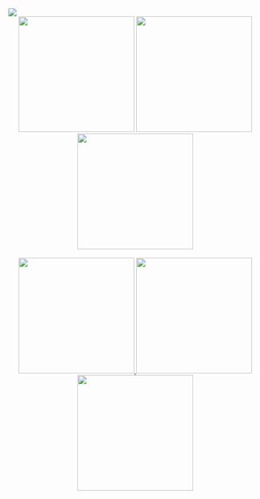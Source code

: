 <!DOCTYPE html>
<html lang="en">

<head>
    <meta charset="UTF-8">
    <meta name="viewport" content="width=device-width, initial-scale=1.0">
   
</head>

<body>
    <img src="https://i.ibb.co/dgTbb3x/Learnwith-Nahidg.png" />
    <div align="center">
    <a href="https://www.facebook.com/prodeveloper25" target="blank"> <img  width="230" src="https://i.ibb.co/16TK2bW/Lfacebook.png" /></a>
        <a href="https://dribbble.com/pro_developer25" target="blank"> <img  width="230" src="https://i.ibb.co/b1HkMS5/Ldribbble.png" /></a>
        <a href="https://twitter.com/ProDeveloperBD2" target="blank">     <img  width="230" src="https://i.ibb.co/G26TVCW/Ltwitter.png" /></a>
    </div>
    <br/>
    <div align="center">
            <a href="https://www.instagram.com/pro_developer25" target="blank">      <img  width="230" src="https://i.ibb.co/6DRZXWm/Linstagram.png" /> </a>
            <a href="https://www.linkedin.com/in/prodeveloper25" target="blank">       <img  width="230" src="https://i.ibb.co/fF1SZn6/Llinkedin.png" /> </a>
            <a href="https://www.youtube.com/@technahidyt" target="blank">            <img  width="230" src="https://i.ibb.co/J5Q3Dfg/Lyoutube.png" /> </a>
    </div>
    
</body>

</html>
